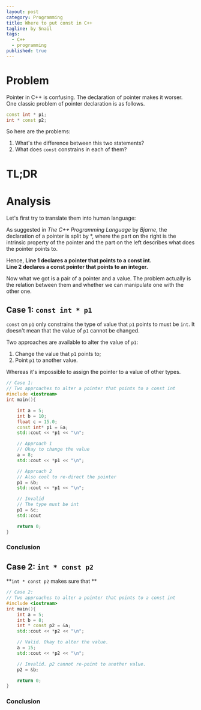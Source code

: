 ```yaml
---
layout: post
category: Programming
title: Where to put const in C++
tagline: by Snail
tags: 
  - C++
  - programming
published: true
---
```


# Problem

Pointer in C++ is confusing. The declaration of pointer makes it worser.   
One classic problem of pointer declaration is as follows. 

```cpp
const int * p1;
int * const p2;
```
So here are the problems:  
1. What's the difference between this two statements?   
2. What does `const` constrains in each of them?

# TL;DR

# Analysis

Let's first try to translate them into human language:

As suggested in *The C++ Programming Language* by *Bjarne*, the declaration of a pointer is split by \*, where the part on the right is the intrinsic property of the pointer and the part on the left describes what does the pointer points to. 

Hence, **Line 1 declares a pointer that points to a const int.**  
**Line 2 declares a const pointer that points to an integer.**  

Now what we got is a pair of a pointer and a value. The problem actually is the relation between them and whether we can manipulate one with the other one.


## Case 1: `const int * p1` 


`const` on `p1` only constrains the type of value that `p1` points to must be `int`. It doesn't mean that the value of `p1` cannot be changed. 

Two approaches are available to alter the value of `p1`:

1. Change the value that `p1` points to;
2. Point `p1` to another value.

Whereas it's impossible to assign the pointer to a value of other types. 

```cpp
// Case 1:
// Two approaches to alter a pointer that points to a const int
#include <iostream>
int main(){

    int a = 5;
    int b = 10;
    float c = 15.0;
    const int* p1 = &a;
    std::cout << *p1 << "\n";

    // Approach 1
    // Okay to change the value 
    a = 8;
    std::cout << *p1 << "\n";

    // Approach 2
    // Also cool to re-direct the pointer
    p1 = &b;
    std::cout << *p1 << "\n";

    // Invalid
    // The type must be int 
    p1 = &c;
    std::cout 

    return 0;
}
```
### Conclusion

## Case 2: `int * const p2`

**`int * const p2` makes sure that **
```cpp
// Case 2:
// Two approaches to alter a pointer that points to a const int
#include <iostream>
int main(){
    int a = 5;
    int b = 8;
    int * const p2 = &a;
    std::cout << *p2 << "\n";

    // Valid. Okay to alter the value.
    a = 15;
    std::cout << *p2 << "\n";

    // Invalid. p2 cannot re-point to another value.
    p2 = &b;

    return 0;
}

```

### Conclusion